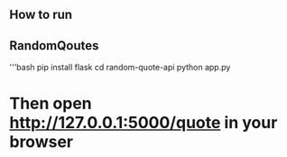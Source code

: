 ## How to run

## RandomQoutes
'''bash
pip install flask
cd random-quote-api
python app.py
# Then open http://127.0.0.1:5000/quote in your browser
